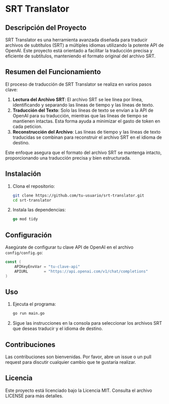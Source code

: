 
# SRT Translator

## Descripción del Proyecto

SRT Translator es una herramienta avanzada diseñada para traducir archivos de subtítulos (SRT) a múltiples idiomas utilizando la potente API de OpenAI. Este proyecto está orientado a facilitar la traducción precisa y eficiente de subtítulos, manteniendo el formato original del archivo SRT.

## Resumen del Funcionamiento

El proceso de traducción de SRT Translator se realiza en varios pasos clave:

1. **Lectura del Archivo SRT**: El archivo SRT se lee línea por línea, identificando y separando las líneas de tiempo y las líneas de texto.
2. **Traducción del Texto**: Solo las líneas de texto se envían a la API de OpenAI para su traducción, mientras que las líneas de tiempo se mantienen intactas. Esta forma ayuda a minimizar el gasto de token en cada peticion.
3. **Reconstrucción del Archivo**: Las líneas de tiempo y las líneas de texto traducidas se combinan para reconstruir el archivo SRT en el idioma de destino.

Este enfoque asegura que el formato del archivo SRT se mantenga intacto, proporcionando una traducción precisa y bien estructurada.

## Instalación

1. Clona el repositorio:
    
    ```sh
    git clone https://github.com/tu-usuario/srt-translator.git
    cd srt-translator
    ```

2. Instala las dependencias:
    ```go
    go mod tidy
    ```

## Configuración

Asegúrate de configurar tu clave API de OpenAI en el archivo `config/config.go`:
```go
const (
    APIKeyEnvVar = "tu-clave-api"
    APIURL       = "https://api.openai.com/v1/chat/completions"
)
```

## Uso

1. Ejecuta el programa:
    ```sh
    go run main.go
    ```

2. Sigue las instrucciones en la consola para seleccionar los archivos SRT que deseas traducir y el idioma de destino.

## Contribuciones

Las contribuciones son bienvenidas. Por favor, abre un issue o un pull request para discutir cualquier cambio que te gustaría realizar.

## Licencia

Este proyecto está licenciado bajo la Licencia MIT. Consulta el archivo LICENSE para más detalles.